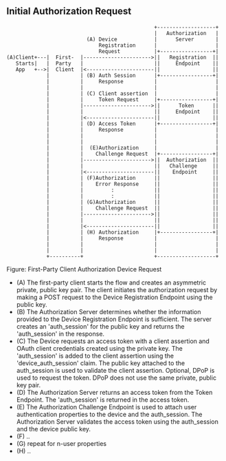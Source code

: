 ## Initial Authorization Request

~~~ ascii-art
                                                +-------------------+
                                                |   Authorization   |
                          (A) Device            |      Server       |
                              Registration      |                   |
                              Request           |+-----------------+|
(A)Client+---|  First-  |---------------------->||   Registration  ||
   Starts|   |  Party   |                       ||     Endpoint    ||
   App   +-->|  Client  |<----------------------||                 ||
             |          | (B) Auth Session      |+-----------------+|
             |          |     Response          |                   |
             |          |                       |                   |
             |          | (C) Client assertion  |                   |
             |          |     Token Request     |+-----------------+|
             |          |---------------------->||      Token      ||
             |          |                       ||     Endpoint    ||
             |          |<----------------------||                 ||
             |          | (D) Access Token      |+-----------------+|
             |          |     Response          |                   |
             |          |                       |                   |
             |          |                       |                   |
             |          |  (E)Authorization     |                   |
             |          |    Challenge Request  |+-----------------+|
             |          |---------------------->||  Authorization  ||
             |          |                       ||   Challenge     ||
             |          |<----------------------||    Endpoint     ||
             |          | (F)Authorization      ||                 ||
             |          |    Error Response     ||                 ||
             |          |         :             ||                 ||
             |          |         :             ||                 ||
             |          | (G)Authorization      ||                 ||
             |          |    Challenge Request  ||                 ||
             |          |---------------------->||                 ||
             |          |                       ||                 ||
             |          |<----------------------||                 ||
             |          | (H) Authorization     |+-----------------+|
             |          |     Response          |                   |
             |          |                       |                   |
             |          |                       |                   |
             +----------+                       +-------------------+
~~~
Figure: First-Party Client Authorization Device Request

- (A) The first-party client starts the flow and creates an asymmetric private, public key pair. The client initiates the authorization request by making a POST request to the Device Registration Endpoint using the public key.
- (B) The Authorization Server determines whether the information provided to the Device Registration Endpoint is sufficient. The server creates an 'auth_session' for the public key and returns the 'auth_session' in the response.
- (C) The Device requests an access token with a client assertion and OAuth client credentials created using the private key. The 'auth_session' is added to the client assertion using the 'device_auth_session' claim. The public key attached to the auth_session is used to validate the client assertion. Optional, DPoP is used to request the token. DPoP does not use the same private, public key pair.
- (D) The Authorization Server returns an access token from the Token Endpoint. The 'auth_session' is returned in the access token. 
- (E) The Authorization Challenge Endpoint is used to attach user authentication properties to the device and the auth_session. The Authorization Server validates the access token using the auth_session and the device public key.
- (F) ..
- (G) repeat for n-user properties
- (H) ..
